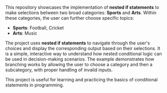 

This repository showcases the implementation of **nested if statements** to make selections between two broad categories: **Sports** and **Arts**. Within these categories, the user can further choose specific topics:

- **Sports**: Football, Cricket
- **Arts**: Music

The project uses **nested if statements** to navigate through the user's choices and display the corresponding output based on their selections. It is a simple, interactive way to understand how nested conditional logic can be used in decision-making scenarios. The example demonstrates how branching works by allowing the user to choose a category and then a subcategory, with proper handling of invalid inputs.

This project is useful for learning and practicing the basics of conditional statements in programming.
